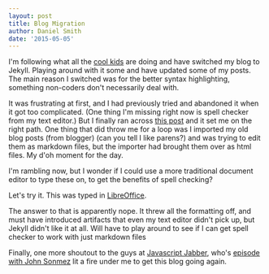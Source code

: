 ```yaml
---
layout: post
title: Blog Migration
author: Daniel Smith
date: '2015-05-05'
---
```


I'm following what all the [cool kids](http://atlantageek.com/) are doing and have switched my blog to Jekyll. Playing around with it some and have updated some of my posts. The main reason I switched was for the better syntax highlighting, something non-coders don't necessarily deal with.

It was frustrating at first, and I had previously tried and abandoned it when it got too complicated. (One thing I'm missing right now is spell checker from my text editor.) But I finally ran across [this post](http://www.smashingmagazine.com/2014/08/01/build-blog-jekyll-github-pages/) and it set me on the right path. One thing that did throw me for a loop was I imported my old blog posts (from blogger) (can you tell I like parens?) and was trying to edit them as markdown files, but the importer had brought them over as html files. My d'oh moment for the day.

I'm rambling now, but I wonder if I could use a more traditional document editor to type these on, to get the benefits of spell checking?

Let's try it. This was typed in [LibreOffice](http://www.libreoffice.org/).

The answer to that is apparently nope. It threw all the formatting off, and must have introduced artifacts that even my text editor didn't pick up, but Jekyll didn't like it at all. Will have to play around to see if I can get spell checker to work with just markdown files

Finally, one more shoutout to the guys at [Javascript Jabber](http://devchat.tv/js-jabber/), who's [episode with John Sonmez](http://devchat.tv/js-jabber/156-jsj-soft-skills-and-marketing-yourself-as-a-software-developer-with-john-sonmez) lit a fire under me to get this blog going again.

